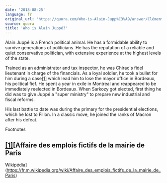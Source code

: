 ```yaml
---
date: '2018-08-25'
language: fr
original_url: 'https://quora.com/Who-is-Alain-Jupp%C3%A9/answer/Clément-Renaud'
source: quora
title: 'Who is Alain Juppé?'
---
```


Alain Juppé is a French political animal. He has a formidable ability to
survive generations of politicians. He has the reputation of a reliable
and quiet conservative politician, with extensive experience at the
highest levels of the state.

Trained as an administrator and tax inspector, he was Chirac's fidel
lieutenant in charge of the financials. As a loyal soldier, he took a
bullet for him during a case[\[1\]](#LBMUn) which lead him to lose the
mayor office in Bordeaux, his political fief. He spent a year in exile
in Montreal and reappeared to be immediately reelected in Bordeaux. When
Sarkozy got elected, first thing he did was to give Juppé a "super
ministry" to prepare new industrial and fiscal reforms.

His last battle to date was during the primary for the presidential
elections, which he lost to Fillon. In a classic move, he joined the
ranks of Macron after his defeat.

Footnotes

[\[1\]](#cite-LBMUn)[Affaire des emplois fictifs de la mairie de Paris
---
Wikipédia](https://fr.m.wikipedia.org/wiki/Affaire_des_emplois_fictifs_de_la_mairie_de_Paris)
